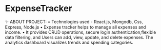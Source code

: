 # ExpenseTracker
✨ ABOUT PROJECT:
• Technologies used - React.js, Mongodb, Css, Express, Node.js
• Expense tracker helps to manage all expenses and income.
• It provides CRUD operations, secure login authentication,flexible data filtering, and Users can add, view, update, and delete expenses. The analytics dashboard visualizes trends and spending categories.
